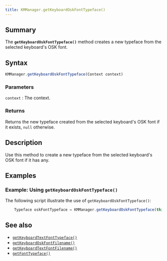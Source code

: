 ```yaml
---
title: KMManager.getKeyboardOskFontTypeface()
---
```


## Summary

The **`getKeyboardOskFontTypeface()`** method creates a new typeface
from the selected keyboard's OSK font.

## Syntax

``` javascript
KMManager.getKeyboardOskFontTypeface(Context context)
```

### Parameters

`context`
:   The context.

### Returns

Returns the new typeface created from the selected keyboard's OSK font
if it exists, `null` otherwise.

## Description

Use this method to create a new typeface from the selected keyboard's
OSK font if it has any.

## Examples

### Example: Using `getKeyboardOskFontTypeface()`

The following script illustrate the use of
`getKeyboardOskFontTypeface()`:

``` javascript
    Typeface oskFontTypeface = KMManager.getKeyboardOskFontTypeface(this);
```

## See also

-   [`getKeyboardTextFontTypeface()`](getKeyboardTextFontTypeface)
-   [`getKeyboardOskFontFilename()`](getKeyboardOskFontFilename)
-   [`getKeyboardTextFontFilename()`](getKeyboardTextFontFilename)
-   [`getFontTypeface()`](getFontTypeface)
